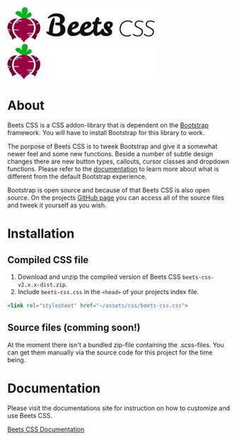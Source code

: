 <img src=".github/assets/images/beetscss_col_100x416.png#gh-light-mode-only" style="height: 80px;">
<img src=".github/assets/images/beetscss_col_inv_100x416.png#gh-dark-mode-only" style="height: 80px;">

# About
Beets CSS is a CSS addon-library that is dependent on the [Bootstrap](https://getbootstrap.com/) framework. You will have to install Bootstrap for this library to work.

The porpose of Beets CSS is to tweek Bootstrap and give it a somewhat newer feel and some new functions. Beside a number of subtle design changes there are new button types, callouts, cursor classes and dropdown functions. Please refer to the [documentation](https://jonasbirkelof.github.io/beets-css/latest) to learn more about what is different from the default Bootstrap experience.

Bootstrap is open source and because of that Beets CSS is also open source. On the projects [GitHub page](https://github.com/jonasbirkelof/beets-css) you can access all of the source files and tweek it yourself as you wish.

# Installation

## Compiled CSS file

1. Download and unzip the compiled version of Beets CSS `beets-css-v2.x.x-dist.zip`.
2. Include `beets-css.css` in the `<head>` of your projects index file.
```html
<link rel="stylesheet" href="~/assets/css/beets-css.css">
```

## Source files (comming soon!)

At the moment there isn't a bundled zip-file containing the .scss-files. You can get them manually via the source code for this project for the time being.

# Documentation

Please visit the documentations site for instruction on how to customize and use Beets CSS.

[Beets CSS Documentation](https://jonasbirkelof.github.io/beets-css/latest)

